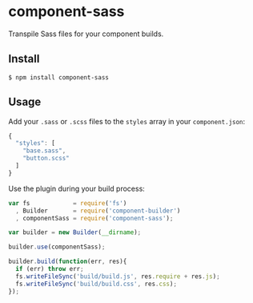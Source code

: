 # component-sass

  Transpile Sass files for your component builds.

## Install

    $ npm install component-sass

## Usage
  
  Add your `.sass` or `.scss` files to the `styles` array in your `component.json`:

  ```js
  {
    "styles": [
      "base.sass",
      "button.scss"
    ]
  }
  ```

  Use the plugin during your build process:

  ```js
  var fs            = require('fs')
    , Builder       = require('component-builder')
    , componentSass = require('component-sass');

  var builder = new Builder(__dirname);

  builder.use(componentSass);

  builder.build(function(err, res){
    if (err) throw err;
    fs.writeFileSync('build/build.js', res.require + res.js);
    fs.writeFileSync('build/build.css', res.css);
  });
  ```